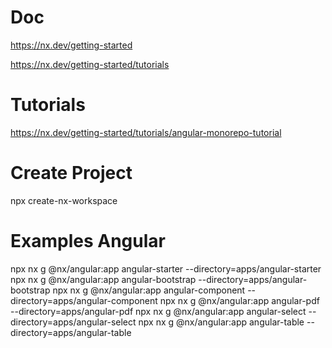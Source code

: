 # Doc
  
  https://nx.dev/getting-started
  
  https://nx.dev/getting-started/tutorials

# Tutorials 
  https://nx.dev/getting-started/tutorials/angular-monorepo-tutorial

# Create Project
  npx create-nx-workspace  

# Examples Angular

  npx nx g @nx/angular:app angular-starter --directory=apps/angular-starter
  npx nx g @nx/angular:app angular-bootstrap --directory=apps/angular-bootstrap
  npx nx g @nx/angular:app angular-component --directory=apps/angular-component
  npx nx g @nx/angular:app angular-pdf --directory=apps/angular-pdf
  npx nx g @nx/angular:app angular-select --directory=apps/angular-select
  npx nx g @nx/angular:app angular-table --directory=apps/angular-table
  

